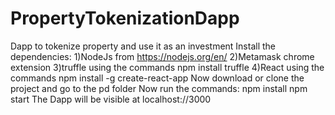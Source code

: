 # PropertyTokenizationDapp
Dapp to tokenize property and use it as an investment
Install the dependencies:
1)NodeJs from https://nodejs.org/en/
2)Metamask chrome extension
3)truffle using the commands  npm install truffle 
4)React using the commands npm install -g create-react-app
Now download or clone the project and go to the pd folder
Now run the commands:
npm install
npm start
The Dapp will be visible at localhost://3000
